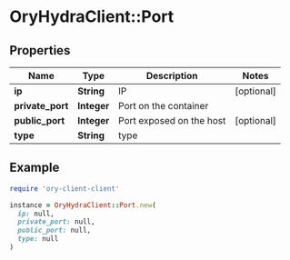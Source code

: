 # OryHydraClient::Port

## Properties

| Name | Type | Description | Notes |
| ---- | ---- | ----------- | ----- |
| **ip** | **String** | IP | [optional] |
| **private_port** | **Integer** | Port on the container |  |
| **public_port** | **Integer** | Port exposed on the host | [optional] |
| **type** | **String** | type |  |

## Example

```ruby
require 'ory-client-client'

instance = OryHydraClient::Port.new(
  ip: null,
  private_port: null,
  public_port: null,
  type: null
)
```

